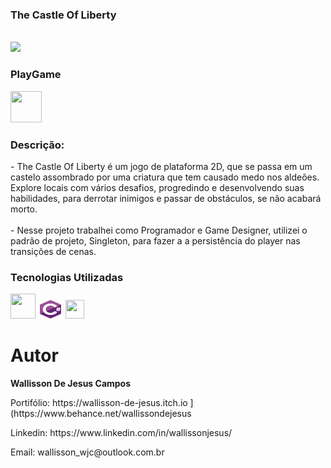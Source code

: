 <h3>The Castle Of Liberty</h3>
<br>
<img src="https://img.itch.zone/aW1nLzc1MTIwNTIucG5n/original/Bl8%2FRz.png">

<h3><p><b>PlayGame</b></p></h3>
<a href="https://wallisson-de-jesus.itch.io/the-castel-of-liberty">
 <img src="https://cdn.icon-icons.com/icons2/1147/PNG/512/1486486316-arrow-film-movie-play-player-start-video_81236.png" width="50" height="50"></img>
</a>
 
<h3>Descrição:</h3>
- The Castle Of Liberty é um jogo de plataforma 2D, que se passa em um castelo assombrado por uma criatura que tem causado medo nos aldeões. Explore locais com vários desafios, progredindo e desenvolvendo suas habilidades, para derrotar inimigos e passar de obstáculos, se não acabará morto.
<br>
<br>
- Nesse projeto trabalhei como Programador e Game Designer, utilizei o padrão de projeto, Singleton, para fazer a a persistência do player nas transições de cenas.

<h3>Tecnologias Utilizadas</h3>
  
  <p>
  <img  height="40" width="40" src="https://cdn.icon-icons.com/icons2/2248/PNG/128/unity_icon_136074.png">
  <img  height="30" width="40" src="https://raw.githubusercontent.com/devicons/devicon/master/icons/csharp/csharp-original.svg">
  <img  height="30" width="30" src="https://cdn.icon-icons.com/icons2/112/PNG/512/visual_studio_18908.png">
  </p>

<h1>Autor</h1>
  
  <b>Wallisson De Jesus Campos</b>
  
  <p> Portifólio: https://wallisson-de-jesus.itch.io ](https://www.behance.net/wallissondejesus</p>
  <p> Linkedin: https://www.linkedin.com/in/wallissonjesus/ </p>
  <p> Email: wallisson_wjc@outlook.com.br </p>
  
